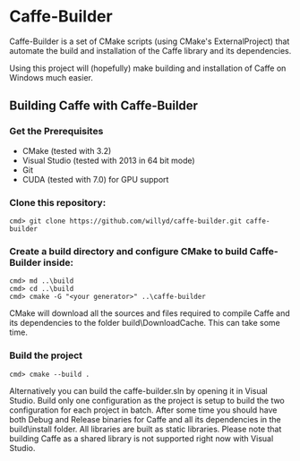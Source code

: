 # Caffe-Builder
Caffe-Builder is a set of CMake scripts (using CMake's ExternalProject) that automate the build and installation of the Caffe library and its dependencies.

Using this project will (hopefully) make building and installation of Caffe on Windows much easier. 

## Building Caffe with Caffe-Builder
### Get the Prerequisites
* CMake (tested with 3.2)
* Visual Studio (tested with 2013 in 64 bit mode)
* Git
* CUDA (tested with 7.0) for GPU support

### Clone this repository:    
    cmd> git clone https://github.com/willyd/caffe-builder.git caffe-builder
        
### Create a build directory and configure CMake to build Caffe-Builder inside:
    cmd> md ..\build
    cmd> cd ..\build
    cmd> cmake -G "<your generator>" ..\caffe-builder
    
CMake will download all the sources and files required to compile Caffe and its dependencies to the folder build\DownloadCache. This can take some time.
    
### Build the project
    cmd> cmake --build .
    
Alternatively you can build the caffe-builder.sln by opening it in Visual Studio. Build only one configuration as the project is setup to build the two configuration for each project in batch.
After some time you should have both Debug and Release binaries for Caffe and all its dependencies in the build\install folder. All libraries are built as static libraries. Please note that building Caffe as a shared library is not supported right now with Visual Studio.
    










